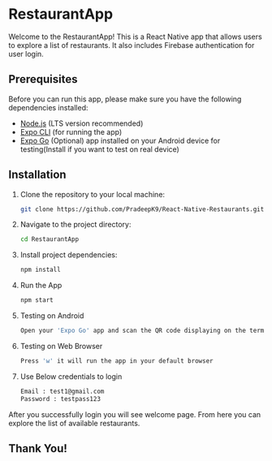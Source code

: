 # RestaurantApp

Welcome to the RestaurantApp! This is a React Native app that allows users to explore a list of restaurants. It also includes Firebase authentication for user login.

## Prerequisites

Before you can run this app, please make sure you have the following dependencies installed:

- [Node.js](https://nodejs.org/) (LTS version recommended)
- [Expo CLI](https://docs.expo.dev/get-started/installation/) (for running the app)
- [Expo Go](https://expo.dev/client) (Optional) app installed on your Android device for testing(Install if you want to test on real device)

## Installation

1. Clone the repository to your local machine:

   ```bash
   git clone https://github.com/PradeepK9/React-Native-Restaurants.git

2. Navigate to the project directory:

    ```bash
    cd RestaurantApp

3. Install project dependencies:

    ```bash
    npm install

4. Run the App

    ```bash
    npm start

5. Testing on Android
    ```bash
    Open your 'Expo Go' app and scan the QR code displaying on the terminal

6. Testing on Web Browser
    ```bash
    Press 'w' it will run the app in your default browser

7. Use Below credentials to login
    ```bash
    Email : test1@gmail.com
    Password : testpass123

After you successfully login you will see welcome page. From here you can explore the list of available restaurants.

## Thank You!



